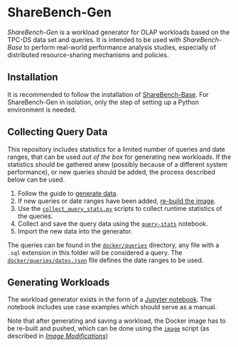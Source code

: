 # ShareBench-Gen

_ShareBench-Gen_ is a workload generator for OLAP workloads based on the TPC-DS data set and queries.
It is intended to be used with _ShareBench-Base_ to perform real-world performance analysis studies, especially of distributed resource-sharing mechanisms and policies.

## Installation

It is recommended to follow the installation of [ShareBench-Base](/docs/sharebench-base.md#installation).
For ShareBench-Gen in isolation, only the step of setting up a Python environment is needed.

## Collecting Query Data

This repository includes statistics for a limited number of queries and date ranges, that can be used _out of the box_ for generating new workloads. If the statistics should be gathered anew (possibly because of a different system performance), or new queries should be added, the process described below can be used.

1. Follow the guide to [generate data](/docs/sharebench-base.md#generate-data).
2. If new queries or date ranges have been added, [re-build the image](/docs/sharebench-base.md#image-modifications).
3. Use the [`collect_query_stats.py`](/scripts/collect_query_stats.py) scripts to collect runtime statistics of the queries.
4. Collect and save the query data using the [`query-stats`](/notebooks/query-stats.ipynb) notebook.
5. Import the new data into the generator.

The queries can be found in the [`docker/queries`](/docker/queries/) directory, any file with a `.sql` extension in this folder will be considered a query. 
The [`docker/queries/dates.json`](/docker/queries/dates.json) file defines the date ranges to be used.

## Generating Workloads

The workload generator exists in the form of a [Jupyter notebook](/notebooks/workload-gen.ipynb). 
The notebook includes use case examples which should serve as a manual.

Note that after generating and saving a workload, the Docker image has to be re-built and pushed, which can be done using the [`image`](/scripts/image.py) script (as described in [_Image Modifications_](/docs/sharebench-base.md#image-modifications))

